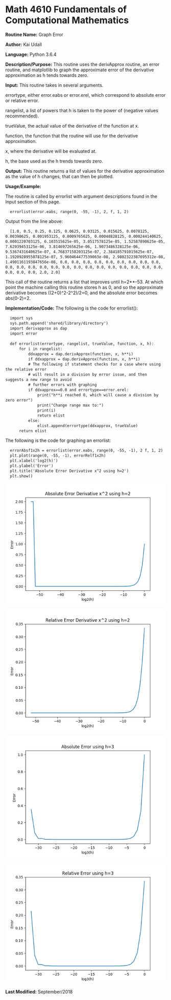 # Math 4610 Fundamentals of Computational Mathematics

**Routine Name:**           Graph Error

**Author:** Kai Udall

**Language:** Python 3.6.4

**Description/Purpose:** This routine uses the derivApprox routine, an error routine, and matplotlib to graph the approximate error of the derivative approximation as h tends towards zero.

**Input:** This routine takes in several arguments. 

errortype, either error.eabs or error.erel, which correspond to absolute error or relative error. 

rangelist, a list of powers that h is taken to the power of (negative values recommended). 

trueValue, the actual value of the derivative of the function at x. 

function, the function that the routine will use for the derivative approximation.

x, where the derivative will be evaluated at.

h, the base used as the h trends towards zero.

**Output:** This routine returns a list of values for the derivative approximation as the value of h changes, that can then be plotted.

**Usage/Example:**

The routine is called by errorlist with argument descriptions found in the Input section of this page.

      errorlist(error.eabs, range(0, -55, -1), 2, f, 1, 2)

Output from the line above:

      [1.0, 0.5, 0.25, 0.125, 0.0625, 0.03125, 0.015625, 0.0078125, 0.00390625, 0.001953125, 0.0009765625, 0.00048828125, 0.000244140625, 0.0001220703125, 6.103515625e-05, 3.0517578125e-05, 1.52587890625e-05, 7.62939453125e-06, 3.814697265625e-06, 1.9073486328125e-06, 9.5367431640625e-07, 4.76837158203125e-07, 2.384185791015625e-07, 1.1920928955078125e-07, 5.960464477539063e-08, 2.9802322387695312e-08, 1.4901161193847656e-08, 0.0, 0.0, 0.0, 0.0, 0.0, 0.0, 0.0, 0.0, 0.0, 0.0, 0.0, 0.0, 0.0, 0.0, 0.0, 0.0, 0.0, 0.0, 0.0, 0.0, 0.0, 0.0, 0.0, 0.0, 0.0, 0.0, 2.0, 2.0]
      
This call of the routine returns a list that improves until h=2**-53. At which point the machine calling this routine stores h as 0, and so the approximate derivative becomes ((2+0)^2-2^2)/2=0, and the absolute error becomes abs(0-2)=2.
      



**Implementation/Code:** The following is the code for errorlist():

      import sys
      sys.path.append('shared/library/directory')
      import derivapprox as dap
      import error
      
      def errorlist(errortype, rangelist, trueValue, function, x, h):
          for i in rangelist:
              ddxapprox = dap.derivApprox(function, x, h**i)
              if ddxapprox = dap.derivApprox(function, x, h**i)
              # The following if statement checks for a case where using the relative error
              # will result in a division by error issue, and then suggests a new range to avoid
              # further errors with graphing
              if ddxapprox==0.0 and errortype==error.erel:
                  print("h**i reached 0, which will cause a division by zero error")
                  print("Change range max to:")
                  print(i)
                  return elist
              else:
                  elist.append(errortype(ddxapprox, trueValue)
          return elist
          
The following is the code for graphing an errorlist:

      errorAbsf1x2h = errorlist(error.eabs, range(0, -55, -1), 2 f, 1, 2)
      plt.plot(range(0, -55, -1), errorRelf1x2h)
      plt.xlabel('log2(h)')
      plt.ylabel('Error')
      plt.title('Absolute Error Derivative x^2 using h=2')
      plt.show()

![Absolute Error for the derivative approximation of x^2 using h=2 as a base](https://github.com/kaiudall/MATH4610/blob/master/Homework2/errorAbsf1x2h.png)

![Relative Error for the derivative approximation of x^2 using h=2 as a base](https://github.com/kaiudall/MATH4610/blob/master/Homework2/errorrelf1x2h.png)

![Absolute Error for the derivative approximation of x^2 using h=3 as a base](https://github.com/kaiudall/MATH4610/blob/master/Homework2/errorAbsf1x3h.png)

![Relative Error for the derivative approximation of x^2 using h=3 as a base](https://github.com/kaiudall/MATH4610/blob/master/Homework2/errorrelf1x3h.png)



**Last Modified:** September/2018
